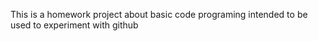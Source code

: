 This is a homework project about basic code programing intended to be used to experiment with github

